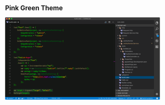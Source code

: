 ## Pink Green Theme

![](https://raw.githubusercontent.com/wk-j/pink-green-theme/master/images/screen.png)